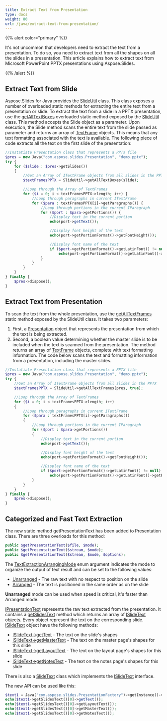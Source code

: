 ```yaml
---
title: Extract Text from Presentation
type: docs
weight: 80
url: /java/extract-text-from-presentation/
---
```


{{% alert color="primary" %}} 

It's not uncommon that developers need to extract the text from a presentation. To do so, you need to extract text from all the shapes on all the slides in a presentation. This article explains how to extract text from Microsoft PowerPoint PPTX presentations using Aspose.Slides. 

{{% /alert %}} 
## **Extract Text from Slide**
Aspose.Slides for Java provides the [SlideUtil](https://apireference.aspose.com/slides/java/com.aspose.slides/SlideUtil) class. This class exposes a number of overloaded static methods for extracting the entire text from a presentation or slide. To extract the text from a slide in a PPTX presentation, 
use the [getAllTextBoxes](https://apireference.aspose.com/slides/java/com.aspose.slides/SlideUtil#getAllTextBoxes-com.aspose.slides.IBaseSlide-) overloaded static method exposed by the [SlideUtil](https://apireference.aspose.com/slides/java/com.aspose.slides/SlideUtil) class. This method accepts the Slide object as a parameter.
Upon execution, the Slide method scans the entire text from the slide passed as parameter and returns an array of [TextFrame](https://apireference.aspose.com/slides/java/com.aspose.slides/TextFrame) objects. This means that any text formatting associated with the text is available. The following piece of code extracts all the text on the first slide of the presentation:

```php
//Instatiate Presentation class that represents a PPTX file
$pres = new Java("com.aspose.slides.Presentation", "demo.pptx");
try {
    for ($slide : $pres->getSlides()) 
    {
        //Get an Array of ITextFrame objects from all slides in the PPTX
        $textFramesPPTX = SlideUtil->getAllTextBoxes(slide);

        //Loop through the Array of TextFrames
        for ($i = 0; i < textFramesPPTX->length; i++) {
            //Loop through paragraphs in current ITextFrame
            for ($para : textFramesPPTX[i]->getParagraphs()) {
                //Loop through portions in the current IParagraph
                for ($port : $para->getPortions()) {
                    //Display text in the current portion
                    echo(port->getText());

                    //Display font height of the text
                    echo(port->getPortionFormat()->getFontHeight());

                    //Display font name of the text
                    if ($port->getPortionFormat()->getLatinFont() != null)
                        echo(port->getPortionFormat()->getLatinFont()->getFontName());
                }
            }
        }
    }
} finally {
    $pres->dispose();
}
```

## **Extract Text from Presentation**
To scan the text from the whole presentation, use the
 [getAllTextFrames](https://apireference.aspose.com/slides/java/com.aspose.slides/SlideUtil#getAllTextFrames-com.aspose.slides.IPresentation-boolean-) static method exposed by the SlideUtil class. It takes two parameters:

1. First, a [Presentation](https://apireference.aspose.com/slides/java/com.aspose.slides/TextExtractionArrangingMode#Unarranged) object that represents the presentation from which the text is being extracted.
1. Second, a boolean value determining whether the master slide is to be included when the text is scanned from the presentation.
   The method returns an array of [TextFrame](https://apireference.aspose.com/slides/java/com.aspose.slides/TextFrame) objects, complete with text formatting information. The code below scans the text and formatting information from a presentation, including the master slides.

```php
//Instatiate Presentation class that represents a PPTX file
$pres = new Java("com.aspose.slides.Presentation", "demo.pptx");
try {
    //Get an Array of ITextFrame objects from all slides in the PPTX
    $textFramesPPTX = SlideUtil->getAllTextFrames(pres, true);

    //Loop through the Array of TextFrames
    for ($i = 0; i < textFramesPPTX->length; i++) 
    {
        //Loop through paragraphs in current ITextFrame
        for ($para : textFramesPPTX[i]->getParagraphs())
        {
            //Loop through portions in the current IParagraph
            for ($port : $para->getPortions())
            {
                //Display text in the current portion
                echo(port->getText());

                //Display font height of the text
                echo(port->getPortionFormat()->getFontHeight());

                //Display font name of the text
                if ($port->getPortionFormat()->getLatinFont() != null)
                    echo(port->getPortionFormat()->getLatinFont()->getFontName());
            }
        }
    }
} finally {
    $pres->dispose();
}
```

## **Categorized and Fast Text Extraction**
The new static method getPresentationText has been added to Presentation class. There are three overloads for this method:

```php
public $getPresentationText($file, $mode);
public $getPresentationText($stream, $mode);
public $getPresentationText($stream, $mode, $options);
``` 

The [TextExtractionArrangingMode](https://apireference.aspose.com/slides/java/com.aspose.slides/TextExtractionArrangingMode) enum argument indicates the mode to organize the output of text result and can be set to the following values:
- [Unarranged](https://apireference.aspose.com/slides/java/com.aspose.slides/TextExtractionArrangingMode#Unarranged) - The raw text with no respect to position on the slide
- [Arranged](https://apireference.aspose.com/slides/java/com.aspose.slides/TextExtractionArrangingMode#Arranged) - The text is positioned in the same order as on the slide

**Unarranged** mode can be used when speed is critical, it's faster than Arranged mode.

[IPresentationText](https://apireference.aspose.com/slides/java/com.aspose.slides/IPresentationText) represents the raw text extracted from the presentation. It contains a [getSlidesText](https://apireference.aspose.com/slides/java/com.aspose.slides/IPresentationText#getSlidesText--) method which returns an array of [ISlideText](https://apireference.aspose.com/slides/java/com.aspose.slides/ISlideText) objects. Every object represent the text on the corresponding slide. [ISlideText](https://apireference.aspose.com/slides/java/com.aspose.slides/ISlideText) object have the following methods:

- [ISlideText->getText](https://apireference.aspose.com/slides/java/com.aspose.slides/ISlideText#getText--) - The text on the slide's shapes
- [ISlideText->getMasterText](https://apireference.aspose.com/slides/java/com.aspose.slides/ISlideText#getMasterText--) - The text on the master page's shapes for this slide
- [ISlideText->getLayoutText](https://apireference.aspose.com/slides/java/com.aspose.slides/ISlideText#getLayoutText--) - The text on the layout page's shapes for this slide
- [ISlideText->getNotesText](https://apireference.aspose.com/slides/java/com.aspose.slides/ISlideText#getNotesText--) - The text on the notes page's shapes for this slide

There is also a [SlideText](https://apireference.aspose.com/slides/java/com.aspose.slides/SlideText) class which implements the [ISlideText](https://apireference.aspose.com/slides/java/com.aspose.slides/ISlideText) interface.

The new API can be used like this:

```php
$text1 = Java("com.aspose.slides.PresentationFactory")->getInstance()->getPresentationText("presentation.pptx", Java("com.aspose.slides.TextExtractionArrangingMode")->Unarranged);
echo($text1->getSlidesText()[0]->getText());
echo($text1->getSlidesText()[0]->getLayoutText());
echo($text1->getSlidesText()[0]->getMasterText());
echo($text1->getSlidesText()[0]->getNotesText());
```




